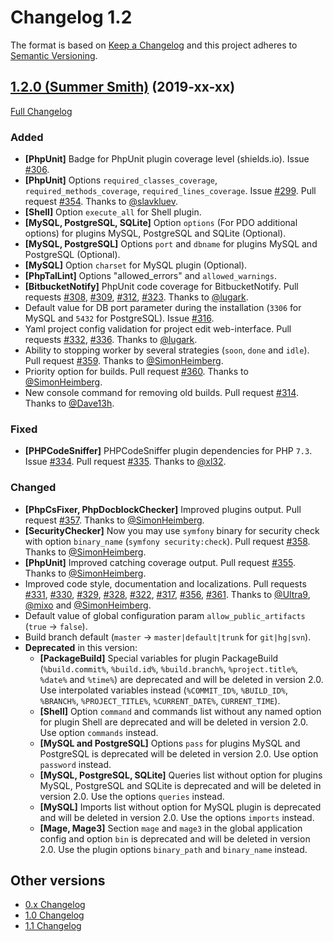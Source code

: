 Changelog 1.2
=============

The format is based on [Keep a Changelog](http://keepachangelog.com/en/1.0.0/) and this project adheres to 
[Semantic Versioning](http://semver.org/spec/v2.0.0.html).


## [1.2.0 (Summer Smith)](https://github.com/php-censor/php-censor/tree/1.2.0) (2019-xx-xx)

[Full Changelog](https://github.com/php-censor/php-censor/compare/1.1.4...1.2.0)

### Added

- **[PhpUnit]** Badge for PhpUnit plugin coverage level (shields.io). 
Issue [#306](https://github.com/php-censor/php-censor/issues/306).
- **[PhpUnit]** Options `required_classes_coverage`, `required_methods_coverage`, `required_lines_coverage`. 
Issue [#299](https://github.com/php-censor/php-censor/issues/299). Pull request 
[#354](https://github.com/php-censor/php-censor/pull/354). Thanks to [@slavkluev](https://github.com/slavkluev).
- **[Shell]** Option `execute_all` for Shell plugin.
- **[MySQL, PostgreSQL, SQLite]** Option `options` (For PDO additional options) for plugins MySQL, PostgreSQL and SQLite 
(Optional).
- **[MySQL, PostgreSQL]** Options `port` and `dbname` for plugins MySQL and PostgreSQL (Optional).
- **[MySQL]** Option `charset` for MySQL plugin (Optional).
- **[PhpTalLint]** Options "allowed_errors" and `allowed_warnings`.
- **[BitbucketNotify]** PhpUnit code coverage for BitbucketNotify. Pull requests 
[#308](https://github.com/php-censor/php-censor/pull/308), [#309](https://github.com/php-censor/php-censor/pull/309), 
[#312](https://github.com/php-censor/php-censor/pull/312), [#323](https://github.com/php-censor/php-censor/pull/323). 
Thanks to [@lugark](https://github.com/lugark).
- Default value for DB port parameter during the installation (`3306` for MySQL and `5432` for PostgreSQL). Issue 
[#316](https://github.com/php-censor/php-censor/issues/316).
- Yaml project config validation for project edit web-interface. Pull requests 
[#332](https://github.com/php-censor/php-censor/pull/332), [#336](https://github.com/php-censor/php-censor/pull/336). 
Thanks to [@lugark](https://github.com/lugark).
- Ability to stopping worker by several strategies (`soon`, `done` and `idle`). Pull request 
[#359](https://github.com/php-censor/php-censor/pull/359). Thanks to [@SimonHeimberg](https://github.com/SimonHeimberg).
- Priority option for builds. Pull request [#360](https://github.com/php-censor/php-censor/pull/360). Thanks to 
[@SimonHeimberg](https://github.com/SimonHeimberg).
- New console command for removing old builds. Pull request [#314](https://github.com/php-censor/php-censor/pull/314). 
Thanks to [@Dave13h](https://github.com/Dave13h).

### Fixed

- **[PHPCodeSniffer]** PHPCodeSniffer plugin dependencies for PHP `7.3`. Issue 
[#334](https://github.com/php-censor/php-censor/issues/334). Pull request 
[#335](https://github.com/php-censor/php-censor/pull/335). Thanks to [@xl32](https://github.com/xl32).

### Changed

- **[PhpCsFixer, PhpDocblockChecker]** Improved plugins output. Pull request 
[#357](https://github.com/php-censor/php-censor/pull/357). Thanks to [@SimonHeimberg](https://github.com/SimonHeimberg).
- **[SecurityChecker]** Now you may use `symfony` binary for security check with option `binary_name` 
(`symfony security:check`). Pull request [#358](https://github.com/php-censor/php-censor/pull/358). Thanks 
to [@SimonHeimberg](https://github.com/SimonHeimberg).
- **[PhpUnit]** Improved catching coverage output. Pull request [#355](https://github.com/php-censor/php-censor/pull/355). 
Thanks to [@SimonHeimberg](https://github.com/SimonHeimberg).
- Improved code style, documentation and localizations. Pull requests 
[#331](https://github.com/php-censor/php-censor/pull/331), [#330](https://github.com/php-censor/php-censor/pull/330), 
[#329](https://github.com/php-censor/php-censor/pull/329), [#328](https://github.com/php-censor/php-censor/pull/328), 
[#322](https://github.com/php-censor/php-censor/pull/322), [#317](https://github.com/php-censor/php-censor/pull/317), 
[#356](https://github.com/php-censor/php-censor/pull/356), [#361](https://github.com/php-censor/php-censor/pull/361). 
Thanks to [@Ultra9](https://github.com/Ultra9), [@mixo](https://github.com/mixo) 
and [@SimonHeimberg](https://github.com/SimonHeimberg).
- Default value of global configuration param `allow_public_artifacts` (`true` -> `false`).
- Build branch default (`master` -> `master|default|trunk` for `git|hg|svn`).
- **Deprecated** in this version:
    - **[PackageBuild]** Special variables for plugin PackageBuild (`%build.commit%`, `%build.id%`, `%build.branch%`, 
    `%project.title%`, `%date%` and `%time%`) are deprecated and will be deleted in version 2.0. Use interpolated 
    variables instead (`%COMMIT_ID%`, `%BUILD_ID%`, `%BRANCH%`, `%PROJECT_TITLE%`, `%CURRENT_DATE%`, `CURRENT_TIME`).
    - **[Shell]** Option `command` and commands list without any named option for plugin Shell are deprecated and will be 
    deleted in version 2.0. Use option `commands` instead.
    - **[MySQL and PostgreSQL]** Options `pass` for plugins MySQL and PostgreSQL is deprecated will be deleted in version 
    2.0. Use option `password` instead.
    - **[MySQL, PostgreSQL, SQLite]** Queries list without option for plugins MySQL, PostgreSQL and SQLite is deprecated 
    and will be deleted in version 2.0. Use the options `queries` instead.
    - **[MySQL]** Imports list without option for MySQL plugin is deprecated and will be deleted in version 2.0. Use 
    the options `imports` instead.
    - **[Mage, Mage3]** Section `mage` and `mage3` in the global application config and option `bin` is deprecated and 
    will be deleted in version 2.0. Use the plugin options `binary_path` and `binary_name` instead.


## Other versions

- [0.x Changelog](/docs/CHANGELOG_0.x.md)
- [1.0 Changelog](/docs/CHANGELOG_1.0.md)
- [1.1 Changelog](/docs/CHANGELOG_1.1.md)

